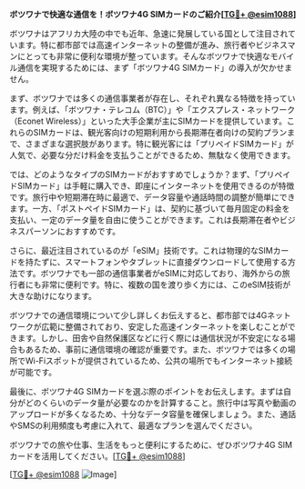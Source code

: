 **ボツワナで快適な通信を！ボツワナ4G SIMカードのご紹介[[TG💪+ @esim1088](https://t.me/s/esim1088)]**

ボツワナはアフリカ大陸の中でも近年、急速に発展している国として注目されています。特に都市部では高速インターネットの整備が進み、旅行者やビジネスマンにとっても非常に便利な環境が整っています。そんなボツワナで快適なモバイル通信を実現するためには、まず「ボツワナ4G SIMカード」の導入が欠かせません。

まず、ボツワナでは多くの通信事業者が存在し、それぞれ異なる特徴を持っています。例えば、「ボツワナ・テレコム（BTC）」や「エクスプレス・ネットワーク（Econet Wireless）」といった大手企業が主にSIMカードを提供しています。これらのSIMカードは、観光客向けの短期利用から長期滞在者向けの契約プランまで、さまざまな選択肢があります。特に観光客には「プリペイドSIMカード」が人気で、必要な分だけ料金を支払うことができるため、無駄なく使用できます。

では、どのようなタイプのSIMカードがおすすめでしょうか？まず、「プリペイドSIMカード」は手軽に購入でき、即座にインターネットを使用できるのが特徴です。旅行中や短期滞在時に最適で、データ容量や通話時間の調整が簡単にできます。一方、「ポストペイドSIMカード」は、契約に基づいて毎月固定の料金を支払い、一定のデータ量を自由に使うことができます。これは長期滞在者やビジネスパーソンにおすすめです。

さらに、最近注目されているのが「eSIM」技術です。これは物理的なSIMカードを持たずに、スマートフォンやタブレットに直接ダウンロードして使用する方法です。ボツワナでも一部の通信事業者がeSIMに対応しており、海外からの旅行者にも非常に便利です。特に、複数の国を渡り歩く方には、このeSIM技術が大きな助けになります。

ボツワナでの通信環境について少し詳しくお伝えすると、都市部では4Gネットワークが広範に整備されており、安定した高速インターネットを楽しむことができます。しかし、田舎や自然保護区などに行く際には通信状況が不安定になる場合もあるため、事前に通信環境の確認が重要です。また、ボツワナでは多くの場所でWi-Fiスポットが提供されているため、公共の場所でもインターネット接続が可能です。

最後に、ボツワナ4G SIMカードを選ぶ際のポイントをお伝えします。まずは自分がどのくらいのデータ量が必要なのかを計算すること。旅行中は写真や動画のアップロードが多くなるため、十分なデータ容量を確保しましょう。また、通話やSMSの利用頻度も考慮に入れて、最適なプランを選んでください。

ボツワナでの旅や仕事、生活をもっと便利にするために、ぜひボツワナ4G SIMカードを活用してください。[[TG💪+ @esim1088](https://t.me/s/esim1088)]

[[TG💪+ @esim1088](https://t.me/s/esim1088) ![Image](https://i.postimg.cc/Y0z9fWf4/image.png)]